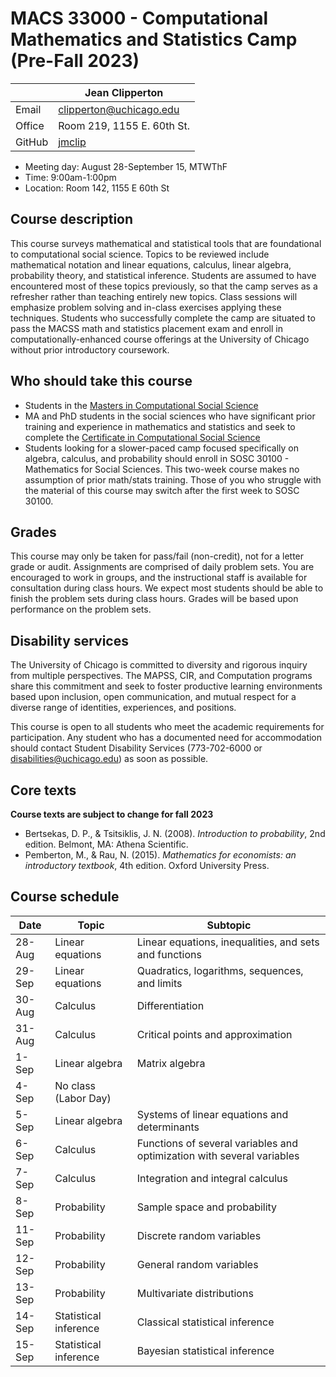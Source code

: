 # MACS 33000 - Computational Mathematics and Statistics Camp (Pre-Fall 2023)

|  | Jean Clipperton|
|-|-|
| Email | clipperton@uchicago.edu |
| Office | Room 219, 1155 E. 60th St. |
| GitHub | [jmclip](https://github.com/jmclip) |

* Meeting day: August 28-September 15, MTWThF
* Time: 9:00am-1:00pm
* Location: Room 142, 1155 E 60th St

## Course description

This course surveys mathematical and statistical tools that are foundational to computational social science. Topics to be reviewed include mathematical notation and linear equations, calculus, linear algebra, probability theory, and statistical inference. Students are assumed to have encountered most of these topics previously, so that the camp serves as a refresher rather than teaching entirely new topics. Class sessions will emphasize problem solving and in-class exercises applying these techniques. Students who successfully complete the camp are situated to pass the MACSS math and statistics placement exam and enroll in computationally-enhanced course offerings at the University of Chicago without prior introductory coursework.

## Who should take this course

* Students in the [Masters in Computational Social Science](https://macss.uchicago.edu/)
* MA and PhD students in the social sciences who have significant prior training and experience in mathematics and statistics and seek to complete the [Certificate in Computational Social Science](https://macss.uchicago.edu/content/certificate-current-students)
* Students looking for a slower-paced camp focused specifically on algebra, calculus, and probability should enroll in SOSC 30100 - Mathematics for Social Sciences. This two-week course makes no assumption of prior math/stats training. Those of you who struggle with the material of this course may switch after the first week to SOSC 30100.

## Grades

This course may only be taken for pass/fail (non-credit), not for a letter grade or audit. Assignments are comprised of daily problem sets. You are encouraged to work in groups, and the instructional staff is available for consultation during class hours. We expect most students should be able to finish the problem sets during class hours. Grades will be based upon performance on the problem sets.

## Disability services

The University of Chicago is committed to diversity and rigorous inquiry from multiple perspectives. The MAPSS, CIR, and Computation programs share this commitment and seek to foster productive learning environments based upon inclusion, open communication, and mutual respect for a diverse range of identities, experiences, and positions.

This course is open to all students who meet the academic requirements for participation. Any student who has a documented need for accommodation should contact Student Disability Services (773-702-6000 or [disabilities@uchicago.edu](mailto:disabilities@uchicago.edu)) as soon as possible.

## Core texts

**Course texts are subject to change for fall 2023**

* Bertsekas, D. P., & Tsitsiklis, J. N. (2008). *Introduction to probability*, 2nd edition. Belmont, MA: Athena Scientific.
* Pemberton, M., & Rau, N. (2015). *Mathematics for economists: an introductory textbook*, 4th edition. Oxford University Press.

## Course schedule

| Date | Topic | Subtopic |
|-|-|-|
| 28-Aug | Linear equations | Linear equations, inequalities, and sets and functions |
| 29-Sep | Linear equations | Quadratics, logarithms, sequences, and limits |
| 30-Aug | Calculus | Differentiation |
| 31-Aug | Calculus | Critical points and approximation |
| 1-Sep | Linear algebra | Matrix algebra |
| 4-Sep | No class (Labor Day) |  |
| 5-Sep | Linear algebra | Systems of linear equations and determinants |
| 6-Sep | Calculus | Functions of several variables and optimization with several variables |
| 7-Sep | Calculus | Integration and integral calculus |
| 8-Sep | Probability | Sample space and probability |
| 11-Sep | Probability | Discrete random variables |
| 12-Sep | Probability | General random variables |
| 13-Sep | Probability | Multivariate distributions |
| 14-Sep | Statistical inference | Classical statistical inference |
| 15-Sep | Statistical inference | Bayesian statistical inference |
